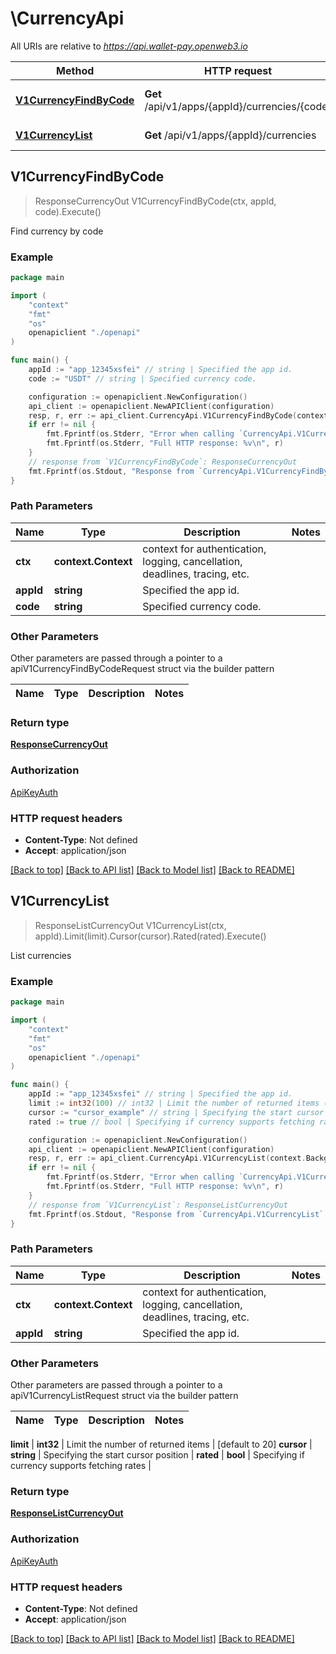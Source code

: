 # \CurrencyApi

All URIs are relative to *https://api.wallet-pay.openweb3.io*

Method | HTTP request | Description
------------- | ------------- | -------------
[**V1CurrencyFindByCode**](CurrencyApi.md#V1CurrencyFindByCode) | **Get** /api/v1/apps/{appId}/currencies/{code} | Find currency by code
[**V1CurrencyList**](CurrencyApi.md#V1CurrencyList) | **Get** /api/v1/apps/{appId}/currencies | List currencies



## V1CurrencyFindByCode

> ResponseCurrencyOut V1CurrencyFindByCode(ctx, appId, code).Execute()

Find currency by code



### Example

```go
package main

import (
    "context"
    "fmt"
    "os"
    openapiclient "./openapi"
)

func main() {
    appId := "app_12345xsfei" // string | Specified the app id.
    code := "USDT" // string | Specified currency code.

    configuration := openapiclient.NewConfiguration()
    api_client := openapiclient.NewAPIClient(configuration)
    resp, r, err := api_client.CurrencyApi.V1CurrencyFindByCode(context.Background(), appId, code).Execute()
    if err != nil {
        fmt.Fprintf(os.Stderr, "Error when calling `CurrencyApi.V1CurrencyFindByCode``: %v\n", err)
        fmt.Fprintf(os.Stderr, "Full HTTP response: %v\n", r)
    }
    // response from `V1CurrencyFindByCode`: ResponseCurrencyOut
    fmt.Fprintf(os.Stdout, "Response from `CurrencyApi.V1CurrencyFindByCode`: %v\n", resp)
}
```

### Path Parameters


Name | Type | Description  | Notes
------------- | ------------- | ------------- | -------------
**ctx** | **context.Context** | context for authentication, logging, cancellation, deadlines, tracing, etc.
**appId** | **string** | Specified the app id. | 
**code** | **string** | Specified currency code. | 

### Other Parameters

Other parameters are passed through a pointer to a apiV1CurrencyFindByCodeRequest struct via the builder pattern


Name | Type | Description  | Notes
------------- | ------------- | ------------- | -------------



### Return type

[**ResponseCurrencyOut**](ResponseCurrencyOut.md)

### Authorization

[ApiKeyAuth](../README.md#ApiKeyAuth)

### HTTP request headers

- **Content-Type**: Not defined
- **Accept**: application/json

[[Back to top]](#) [[Back to API list]](../README.md#documentation-for-api-endpoints)
[[Back to Model list]](../README.md#documentation-for-models)
[[Back to README]](../README.md)


## V1CurrencyList

> ResponseListCurrencyOut V1CurrencyList(ctx, appId).Limit(limit).Cursor(cursor).Rated(rated).Execute()

List currencies



### Example

```go
package main

import (
    "context"
    "fmt"
    "os"
    openapiclient "./openapi"
)

func main() {
    appId := "app_12345xsfei" // string | Specified the app id.
    limit := int32(100) // int32 | Limit the number of returned items (optional) (default to 20)
    cursor := "cursor_example" // string | Specifying the start cursor position (optional)
    rated := true // bool | Specifying if currency supports fetching rates (optional)

    configuration := openapiclient.NewConfiguration()
    api_client := openapiclient.NewAPIClient(configuration)
    resp, r, err := api_client.CurrencyApi.V1CurrencyList(context.Background(), appId).Limit(limit).Cursor(cursor).Rated(rated).Execute()
    if err != nil {
        fmt.Fprintf(os.Stderr, "Error when calling `CurrencyApi.V1CurrencyList``: %v\n", err)
        fmt.Fprintf(os.Stderr, "Full HTTP response: %v\n", r)
    }
    // response from `V1CurrencyList`: ResponseListCurrencyOut
    fmt.Fprintf(os.Stdout, "Response from `CurrencyApi.V1CurrencyList`: %v\n", resp)
}
```

### Path Parameters


Name | Type | Description  | Notes
------------- | ------------- | ------------- | -------------
**ctx** | **context.Context** | context for authentication, logging, cancellation, deadlines, tracing, etc.
**appId** | **string** | Specified the app id. | 

### Other Parameters

Other parameters are passed through a pointer to a apiV1CurrencyListRequest struct via the builder pattern


Name | Type | Description  | Notes
------------- | ------------- | ------------- | -------------

 **limit** | **int32** | Limit the number of returned items | [default to 20]
 **cursor** | **string** | Specifying the start cursor position | 
 **rated** | **bool** | Specifying if currency supports fetching rates | 

### Return type

[**ResponseListCurrencyOut**](ResponseListCurrencyOut.md)

### Authorization

[ApiKeyAuth](../README.md#ApiKeyAuth)

### HTTP request headers

- **Content-Type**: Not defined
- **Accept**: application/json

[[Back to top]](#) [[Back to API list]](../README.md#documentation-for-api-endpoints)
[[Back to Model list]](../README.md#documentation-for-models)
[[Back to README]](../README.md)

